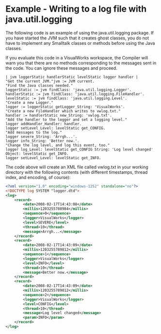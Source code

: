 # Example - Writing to a log file with java.util.logging

The following code is an example of using the java.util.logging package. If you have started the JVM such that it creates ghost classes, you do not have to implement any Smalltalk classes or methods before using the Java classes.

If you evaluate this code in a VisualWorks workspace, the Compiler will warn you that there are no methods corresponding to the messages sent in the code. You can ignore these messages and proceed.

```Smalltalk
| jvm loggerStatic handlerStatic levelStatic logger handler |
"Get the current JVM."jvm := JVM current.
"Find the Java classes needed."
loggerStatic := jvm findClass: 'java.util.logging.Logger'.
handlerStatic := jvm findClass: 'java.util.logging.FileHandler'.
levelStatic := jvm findClass: 'java.util.logging.Level'.
"Create a new Logger."
logger := loggerStatic getLogger_String: 'VisualWorks'.
"Create a new FileHandler which writes to vwlog.txt."
handler := handlerStatic new_String: 'vwlog.txt'.
"Add the handler to the logger and set a logging level."
logger addHandler_Handler: handler.
logger setLevel_Level: levelStatic get_CONFIG.
"Add messages to the log."
logger severe_String: 'Arrgh...'.
logger info_String: 'Better now.'.
"Change the log level, and log this event, too."
logger log_Level: levelStatic get_CONFIG String: 'Log level changed' Object: levelStatic get_INFO.
logger setLevel_Level: levelStatic get_INFO.
```

The code above will create an XML file called vwlog.txt in your working directory with the following contents (with different timestamps, thread index, and encoding, of course):

```xml
<?xml version="1.0" encoding="windows-1252" standalone="no"?>
<!DOCTYPE log SYSTEM "logger.dtd">
<log>
	<record>
		<date>2008-02-17T14:43:08</date>
		<millis>1203255788984</millis>
		<sequence>0</sequence>
		<logger>VisualWorks</logger>
		<level>SEVERE</level>
		<thread>10</thread>
		<message>Arrgh...</message>
	</record>
	<record>
		<date>2008-02-17T14:43:09</date>
		<millis>1203255789812</millis>
		<sequence>1</sequence>
		<logger>VisualWorks</logger>
		<level>INFO</level>
		<thread>10</thread>
		<message>Better now.</message>
	</record>
	<record>
		<date>2008-02-17T14:43:09</date>
		<millis>1203255789812</millis>
		<sequence>2</sequence>
		<logger>VisualWorks</logger>
		<level>CONFIG</level>
		<thread>10</thread>
		<message>Log level changed</message>
		<param>INFO</param>
	</record>
</log>
```
